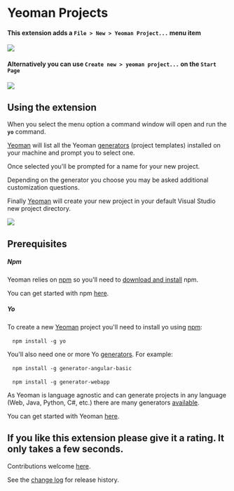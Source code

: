 [GitHubRepoPullRequestsURL]: https://github.com/GregTrevellick/VsixNewYeomanProject/pulls

# Yeoman Projects

#### This extension adds a `File > New > Yeoman Project...` menu item

![](screen0.png)

#### Alternatively you can use `Create new > yeoman project...` on the `Start Page`

![](screen1.png)

## Using the extension

When you select the menu option a command window will open and run the **`yo`** command.

[Yeoman](https://yeoman.io/) will list all the Yeoman [generators](https://yeoman.io/generators/) (project templates) installed on your machine and prompt you to select one. 

Once selected you'll be prompted for a name for your new project.

Depending on the generator you choose you may be asked additional customization questions.

Finally [Yeoman](https://yeoman.io/) will create your new project in your default Visual Studio new project directory. 

![](screen2.gif)

## Prerequisites

##### Npm

Yeoman relies on [npm](https://www.npmjs.com/) so you'll need to [download and install](https://docs.npmjs.com/downloading-and-installing-node-js-and-npm) npm. 

You can get started with npm [here](https://docs.npmjs.com/getting-started/).

##### Yo

To create a new [Yeoman](https://yeoman.io/) project you'll need to install yo using [npm](https://www.npmjs.com/):

&nbsp;&nbsp;&nbsp;`npm install -g yo`

You'll also need one or more Yo [generators](https://yeoman.io/generators/). For example:

&nbsp;&nbsp;&nbsp;`npm install -g generator-angular-basic`

&nbsp;&nbsp;&nbsp;`npm install -g generator-webapp`

As Yeoman is language agnostic and can generate projects in any language (Web, Java, Python, C#, etc.) there are many generators [available](https://yeoman.io/generators/).

You can get started with Yeoman [here](https://yeoman.io/learning/index.html).

## If you like this extension please give it a rating. It only takes a few seconds.

Contributions welcome [here][GitHubRepoPullRequestsURL].

See the [change log](https://github.com/GregTrevellick/VsixNewYeomanProject/blob/master/CHANGELOG.md) for release history.
